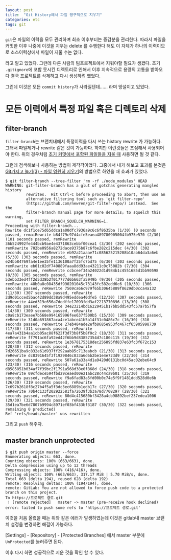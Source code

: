 ```yaml
---
layout: post
title:  "Git History에서 파일 영구적으로 지우기"
categories: etc
tags: git
---
```


`git`은 파일의 이력을 모두 관리하며 최초 이후부터는 증감분을 관리한다. 따라서 파일을 커밋한 이후 나중에 이것을 지우는 delete 를 수행한다 해도 이 자체가 하나의 이력이므로 소스이력상에서 파일이 지울 수는 없다.


라고 알고 있었다. 그런데 다른 사람의 팀프로젝트에서 지워야할 필요가 생겼다. 초기 `.gitignore`에 포함 못시킨 디렉토리로 인해서 이후 지속적으로 용량의 고통을 받아오다 결국 프로젝트를 삭제하고 다시 생성하려 했었다.

그런데 이것은 모든 `commit history`가 사라질텐데...... 라며 망설이고 있었다.

# 모든 이력에서 특정 파일 혹은 디렉토리 삭제

## filter-branch
`filter-branch`는 브랜치내에서 특정이력을 다시 쓰는 history rewrite 가 가능하다. 그래서 파일제거나 rewrite 같은 것이 가능하다. 하지만 이런것들은 조심해서 사용되어야 한다. 위의 경우처럼 [초기 커밋에서 포함된 파일들을 지울 때](https://help.github.com/en/github/managing-large-files/removing-files-from-a-repositorys-history) 사용하면 될 것 같다.

그런데 검색해보니 사용하는 방법이 제각각이었다. 그중에서 내가 해보고 효과를 본것은 [Git가지고 놀기(3) - 파일 영원히 지우기](https://wani.kr/posts/2015/02/02/git-3-remove-file-forever/)의 방법으로 하였을 때 효과가 있었다.

```shell
$ git filter-branch --tree-filter 'rm -rf ./node_modules' HEAD
WARNING: git-filter-branch has a glut of gotchas generating mangled history
         rewrites.  Hit Ctrl-C before proceeding to abort, then use an
         alternative filtering tool such as 'git filter-repo'
         (https://github.com/newren/git-filter-repo/) instead.  See the
         filter-branch manual page for more details; to squelch this warning,
         set FILTER_BRANCH_SQUELCH_WARNING=1.
Proceeding with filter-branch...
Rewrite dc1f1ce75d65ddca1a00dfc7936a9c6c6f8635ba (1/30) (0 seconds passed, remaiRewrite b84f79c97d4cfe5eaea489780905004fb975e570 (2/30) (101 seconds passed, remRewrite 36b524992fe444bcb9ae4e4371863cebbf00cea1 (3/30) (202 seconds passed, remRewrite 702be0956a8272dace9375b87c6fbe282c215dec (4/30) (302 seconds passed, remRewrite eb92a21aaae71c085625215208b10ab64da3a6eb (5/30) (303 seconds passed, remRewrite e24bb84769fa4e1ee35fe1136100a7f25fc7bd75 (6/30) (303 seconds passed, remRewrite eb01c02df740889faaa8dd93ae43211c0c75082b (7/30) (304 seconds passed, remRewrite ccbceef34a24022d1d984b1c4551685d1bb90598 (8/30) (305 seconds passed, remRewrite 53ebb33ed4ff2d5d38b2f017777d6b663fa5949b (9/30) (305 seconds passed, remRewrite 48b0a8c08435df990201045c73143fc582edd6c6 (10/30) (306 seconds passed, reRewrite 7569ca66c979f65b30645889f8629db0cca4a132 (11/30) (307 seconds passed, reRewrite 2d9d01cced5bac42d89dd38a9d495eddea40dfe5 (12/30) (307 seconds passed, reRewrite 44ed319c656a7dedffe17093fdd3af2213770896 (13/30) (308 seconds passed, reRewrite 34e23214bd16229451b17bb5dd543fc57a7b57fa (14/30) (309 seconds passed, reRewrite c0a8cb173eaee7b568e994165996fee637f500b5 (15/30) (309 seconds passed, reRewrite 31d0a691867aca4ce1abce41b5a14f31c0486c7c (16/30) (310 seconds passed, reRewrite 27eb484ade2efb8685e953fc467cf65905998739 (17/30) (311 seconds passed, reRewrite 4ea7a431b4aa1cb05ac88f622f3d73b8f5b8f0c2 (18/30) (311 seconds passed, reRewrite ff791ac6fa92ed42f6bb9d83857354d7c180c115 (19/30) (312 seconds passed, reRewrite 1e3678175318dec256895fd837e63fc3f672c153 (20/30) (312 seconds passed, reRewrite 7d26651ba9c832e61d937ff292aab85c713eabcb (21/30) (313 seconds passed, reRewrite dc8391645f3f1929846c833a6d6b2be1e4e723d9 (22/30) (314 seconds passed, reRewrite 507a61a33a4d1a9420d0131bc0d45ac02ebe64c9 (23/30) (316 seconds passed, reRewrite d8585851b034af7f39bc2f1791a568d38e0f868d (24/30) (318 seconds passed, reRewrite 09cfdece594fbd29ceaed00e21abc28c44ca9b01 (25/30) (319 seconds passed, reRewrite f9a6fad83a5fd00b0c74e5f9f1481ddd528d0e6b (26/30) (319 seconds passed, reRewrite 7c697b2618f8c27b4f5a5f3dc3ec6889b1edb17c (27/30) (320 seconds passed, reRewrite 70b4c133f202922581fa72639f3b3a78d7708297 (28/30) (321 seconds passed, reRewrite 80d4c415680bf3428a4cb98892bef237edea1006 (29/30) (321 seconds passed, reRewrite 35d1ea7be6d7807b9994c8971ef03bf433bf3187 (30/30) (322 seconds passed, remaining 0 predicted)
Ref 'refs/heads/master' was rewritten
```
그리고 `push` 해주자.

## master branch unprotected

```
$ git push origin master --force
Enumerating objects: 663, done.
Counting objects: 100% (663/663), done.
Delta compression using up to 12 threads
Compressing objects: 100% (416/416), done.
Writing objects: 100% (663/663), 317.17 MiB | 5.70 MiB/s, done.
Total 663 (delta 194), reused 628 (delta 192)
remote: Resolving deltas: 100% (194/194), done.
remote: GitLab: You are not allowed to force push code to a protected branch on this project.
To https://프로젝트 경로.git
 ! [remote rejected]   master -> master (pre-receive hook declined)
error: failed to push some refs to 'https://프로젝트 경로.git'
```

이것을 처음 올렸을 때는 위와 같은 에러가 발생하였는데 이것은 gitlab내 master 브랜치 설정을 변경하면 해결이 가능하다.

[Settings] - [Repository] - [Protected Branches] 에서 master 부분에 `UnProtected`를 눌러주면 된다.

이후 다시 하면 성공적으로 지운 것을 확인 할 수 있다.